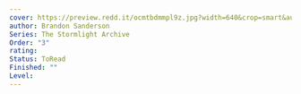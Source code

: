 ```yaml
---
cover: https://preview.redd.it/ocmtbdmmpl9z.jpg?width=640&crop=smart&auto=webp&s=7f13b55c78aa6ae1a6658dc74fc9917e2d7c691c
author: Brandon Sanderson
Series: The Stormlight Archive
Order: "3"
rating: 
Status: ToRead
Finished: ""
Level:
---
```








